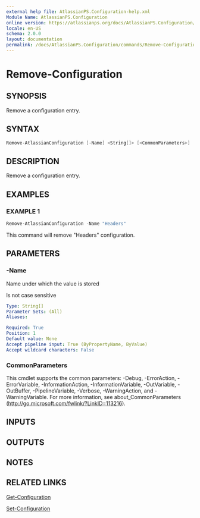 ```yaml
---
external help file: AtlassianPS.Configuration-help.xml
Module Name: AtlassianPS.Configuration
online version: https://atlassianps.org/docs/AtlassianPS.Configuration/commands/Remove-Configuration/
locale: en-US
schema: 2.0.0
layout: documentation
permalink: /docs/AtlassianPS.Configuration/commands/Remove-Configuration/
---
```

# Remove-Configuration

## SYNOPSIS

Remove a configuration entry.

## SYNTAX

```powershell
Remove-AtlassianConfiguration [-Name] <String[]> [<CommonParameters>]
```

## DESCRIPTION

Remove a configuration entry.

## EXAMPLES

### EXAMPLE 1

```powershell
Remove-AtlassianConfiguration -Name "Headers"
```

This command will remove "Headers" configuration.

## PARAMETERS

### -Name

Name under which the value is stored

Is not case sensitive

```yaml
Type: String[]
Parameter Sets: (All)
Aliases:

Required: True
Position: 1
Default value: None
Accept pipeline input: True (ByPropertyName, ByValue)
Accept wildcard characters: False
```

### CommonParameters

This cmdlet supports the common parameters: -Debug, -ErrorAction,
-ErrorVariable, -InformationAction, -InformationVariable, -OutVariable,
-OutBuffer, -PipelineVariable, -Verbose, -WarningAction, and -WarningVariable.
For more information, see about_CommonParameters
(<http://go.microsoft.com/fwlink/?LinkID=113216>).

## INPUTS

## OUTPUTS

## NOTES

## RELATED LINKS

[Get-Configuration](../Get-Configuration/)

[Set-Configuration](../Set-Configuration/)
